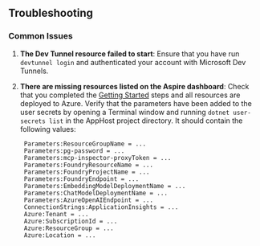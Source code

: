 ## Troubleshooting

### Common Issues

1. **The Dev Tunnel resource failed to start**: Ensure that you have run `devtunnel login` and authenticated your account with Microsoft Dev Tunnels.
1. **There are missing resources listed on the Aspire dashboard**: Check that you completed the [Getting Started](./getting-started.md) steps and all resources are deployed to Azure. Verify that the parameters have been added to the user secrets by opening a Terminal window and running `dotnet user-secrets list` in the AppHost project directory. It should contain the following values:

   ```
    Parameters:ResourceGroupName = ...
    Parameters:pg-password = ...
    Parameters:mcp-inspector-proxyToken = ...
    Parameters:FoundryResourceName = ...
    Parameters:FoundryProjectName = ...
    Parameters:FoundryEndpoint = ...
    Parameters:EmbeddingModelDeploymentName = ...
    Parameters:ChatModelDeploymentName = ...
    Parameters:AzureOpenAIEndpoint = ...
    ConnectionStrings:ApplicationInsights = ...
    Azure:Tenant = ...
    Azure:SubscriptionId = ...
    Azure:ResourceGroup = ...
    Azure:Location = ...
   ```
